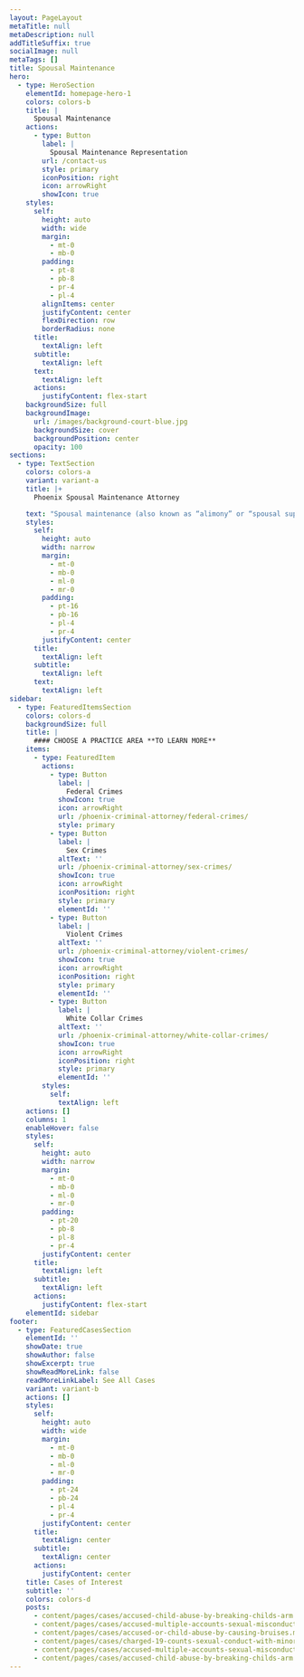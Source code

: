 ```yaml
---
layout: PageLayout
metaTitle: null
metaDescription: null
addTitleSuffix: true
socialImage: null
metaTags: []
title: Spousal Maintenance
hero:
  - type: HeroSection
    elementId: homepage-hero-1
    colors: colors-b
    title: |
      Spousal Maintenance
    actions:
      - type: Button
        label: |
          Spousal Maintenance Representation
        url: /contact-us
        style: primary
        iconPosition: right
        icon: arrowRight
        showIcon: true
    styles:
      self:
        height: auto
        width: wide
        margin:
          - mt-0
          - mb-0
        padding:
          - pt-8
          - pb-8
          - pr-4
          - pl-4
        alignItems: center
        justifyContent: center
        flexDirection: row
        borderRadius: none
      title:
        textAlign: left
      subtitle:
        textAlign: left
      text:
        textAlign: left
      actions:
        justifyContent: flex-start
    backgroundSize: full
    backgroundImage:
      url: /images/background-court-blue.jpg
      backgroundSize: cover
      backgroundPosition: center
      opacity: 100
sections:
  - type: TextSection
    colors: colors-a
    variant: variant-a
    title: |+
      Phoenix Spousal Maintenance Attorney

    text: "Spousal maintenance (also known as “alimony” or “spousal support”) is a set amount paid from one spouse to another to maintain a standard of living after divorce. Spousal maintenance will be based on factors including ability to pay, income of both parties, and duration of marriage.\n\nOur\_**Phoenix spousal maintenance attorneys**\_know how to protect your rights and assets after a divorce. Whether you are seeking to collect spousal maintenance or defend against unmanageable obligations, we can inform you of your rights and take a proactive approach to successfully resolve your case. While we are skilled negotiators, we are also skilled litigators and can take your case to trial if necessary.\n\n## SPOUSAL MAINTENANCE CALCULATION\n\nThe amount and duration of Spousal Maintenance is usually calculated based on a number of factors, including:\n\n*   The standard of living established during the marriage;\n\n*   The duration of the marriage;\n\n*   The age, employment history, earning ability, and physical and emotional condition of the individual seeking support;\n\n*   The ability of the individual who would be paying support to meet his or her needs while paying the other party spousal maintenance;\n\n*   The comparative financial resources of the parties, including their comparative earning abilities in the labor market;\n\n*   If the individual requesting support contributed to the earning ability of the other party;\n\n*   The extent to which the individual seeking maintenance has reduced their income or career opportunities for the benefit of the other individual;\n\n*   The ability of the both parties after the dissolution to contribute to the future educational costs of their mutual children;\n\n*   The financial recourses of the individual requesting support to determine his or her ability to provide for his or her needs independently;\n\n*   The time necessary to acquire sufficient education or training to enable the party seeking maintenance to find appropriate employment and whether such education or training is readily available;\n\n*   Excessive or abnormal expenditures, destruction, concealment or fraudulent disposition of community, joint tenancy and other property held in common;\n\n*   The cost for the spouse who is seeking maintenance to obtain health insurance and the reduction in the cost of health insurance for the spouse from whom maintenance is sought;\n\n*   All actual damages and judgments from conduct that results in criminal conviction of either spouse in which the other spouse or child was the victim.\n\n## CONTACT EXPERIENCED PHOENIX FAMILY LAW ATTORNEYS\n\nOur lawyers will take every step necessary to protect your rights. Whether in negotiations and settlement or court, we know how to secure your best interests.\n\nContact Blumberg & Associates, at\_[602-277-6180](tel:+16022776180)\_for a consultation with an experienced Phoenix, family law attorney.\n"
    styles:
      self:
        height: auto
        width: narrow
        margin:
          - mt-0
          - mb-0
          - ml-0
          - mr-0
        padding:
          - pt-16
          - pb-16
          - pl-4
          - pr-4
        justifyContent: center
      title:
        textAlign: left
      subtitle:
        textAlign: left
      text:
        textAlign: left
sidebar:
  - type: FeaturedItemsSection
    colors: colors-d
    backgroundSize: full
    title: |
      #### CHOOSE A PRACTICE AREA **TO LEARN MORE**
    items:
      - type: FeaturedItem
        actions:
          - type: Button
            label: |
              Federal Crimes
            showIcon: true
            icon: arrowRight
            url: /phoenix-criminal-attorney/federal-crimes/
            style: primary
          - type: Button
            label: |
              Sex Crimes
            altText: ''
            url: /phoenix-criminal-attorney/sex-crimes/
            showIcon: true
            icon: arrowRight
            iconPosition: right
            style: primary
            elementId: ''
          - type: Button
            label: |
              Violent Crimes
            altText: ''
            url: /phoenix-criminal-attorney/violent-crimes/
            showIcon: true
            icon: arrowRight
            iconPosition: right
            style: primary
            elementId: ''
          - type: Button
            label: |
              White Collar Crimes
            altText: ''
            url: /phoenix-criminal-attorney/white-collar-crimes/
            showIcon: true
            icon: arrowRight
            iconPosition: right
            style: primary
            elementId: ''
        styles:
          self:
            textAlign: left
    actions: []
    columns: 1
    enableHover: false
    styles:
      self:
        height: auto
        width: narrow
        margin:
          - mt-0
          - mb-0
          - ml-0
          - mr-0
        padding:
          - pt-20
          - pb-8
          - pl-8
          - pr-4
        justifyContent: center
      title:
        textAlign: left
      subtitle:
        textAlign: left
      actions:
        justifyContent: flex-start
    elementId: sidebar
footer:
  - type: FeaturedCasesSection
    elementId: ''
    showDate: true
    showAuthor: false
    showExcerpt: true
    showReadMoreLink: false
    readMoreLinkLabel: See All Cases
    variant: variant-b
    actions: []
    styles:
      self:
        height: auto
        width: wide
        margin:
          - mt-0
          - mb-0
          - ml-0
          - mr-0
        padding:
          - pt-24
          - pb-24
          - pl-4
          - pr-4
        justifyContent: center
      title:
        textAlign: center
      subtitle:
        textAlign: center
      actions:
        justifyContent: center
    title: Cases of Interest
    subtitle: ''
    colors: colors-d
    posts:
      - content/pages/cases/accused-child-abuse-by-breaking-childs-arm.md
      - content/pages/cases/accused-multiple-accounts-sexual-misconduct.md
      - content/pages/cases/accused-or-child-abuse-by-causing-bruises.md
      - content/pages/cases/charged-19-counts-sexual-conduct-with-minor.md
      - content/pages/cases/accused-multiple-accounts-sexual-misconduct.md
      - content/pages/cases/accused-child-abuse-by-breaking-childs-arm.md
---
```

